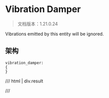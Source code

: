 # Vibration Damper

> 文档版本：1.21.0.24

Vibrations emitted by this entity will be ignored.

## 架构

```mcschema
vibration_damper:
{
}

```

/// html | div.result

///

